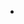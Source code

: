 - 
<!---
baldwincp/baldwincp is a ✨ special ✨ repository because its `README.md` (this file) appears on your GitHub profile.
You can click the Preview link to take a look at your changes.
--->
